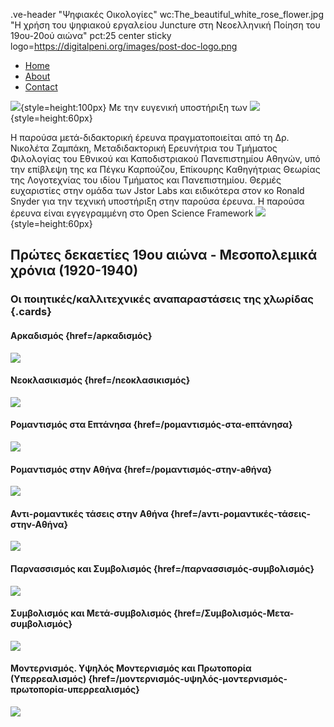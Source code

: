 .ve-header "Ψηφιακές Οικολογίες" wc:The_beautiful_white_rose_flower.jpg "Η χρήση του ψηφιακού εργαλείου Juncture στη Νεοελληνική Ποίηση του 19ου-20ού αιώνα" pct:25 center sticky logo=https://digitalpeni.org/images/post-doc-logo.png 
- [Home](/) 
- [About](/about) 
- [Contact](/contact)

![](https://digitalpeni.org/images/NKUA_logo.png){style=height:100px} Με την ευγενική υποστήριξη των ![](https://digitalpeni.org/images/jstor-labs-logo.png){style=height:60px}
    
Η παρούσα μετά-διδακτορική έρευνα πραγματοποιείται από τη Δρ. Νικολέτα Ζαμπάκη, Μεταδιδακτορική Ερευνήτρια του Τμήματος Φιλολογίας του Εθνικού και Καποδιστριακού Πανεπιστημίου Αθηνών, υπό την επίβλεψη της κα Πέγκυ Καρπούζου, Επίκουρης Καθηγήτριας Θεωρίας της Λογοτεχνίας του ιδίου Τμήματος και Πανεπιστημίου. Θερμές ευχαριστίες στην ομάδα των Jstor Labs και ειδικότερα στον κο Ronald Snyder για την τεχνική υποστήριξη στην παρούσα έρευνα. Η παρούσα έρευνα είναι εγγεγραμμένη στο Open Science Framework ![](https://digitalpeni.org/images/osf_logo.png){style=height:60px}

## Πρώτες δεκαετίες 19ου αιώνα - Μεσοπολεμικά χρόνια (1920-1940)

### Οι ποιητικές/καλλιτεχνικές αναπαραστάσεις της χλωρίδας {.cards}


#### Αρκαδισμός {href=/aρκαδισμός}

![](https://upload.wikimedia.org/wikipedia/commons/0/09/Nature_View_3.jpg)


#### Νεοκλασικισμός {href=/nεοκλασικισμός}

![](https://upload.wikimedia.org/wikipedia/commons/4/41/Classical_landscape_with_small_waterfall_and_village.jpg)

 
#### Ρομαντισμός στα Επτάνησα {href=/pομαντισμός-στα-eπτάνησα}

![](https://upload.wikimedia.org/wikipedia/commons/8/89/Simonis_%26_Buunk_%E2%80%93_Pieter_Hendrik_Koekkoek_%E2%80%93_A_view_of_a_park.jpg)

 
#### Ρομαντισμός στην Αθήνα {href=/pομαντισμός-στην-aθήνα}

![](https://upload.wikimedia.org/wikipedia/commons/3/38/H.P._Koekkoek_-_A_peasant_leading_a_donkey_cart_in_an_extensive_wooded_landscape.jpg)


#### Αντι-ρομαντικές τάσεις στην Αθήνα {href=/aντι-ρομαντικές-τάσεις-στην-Αθήνα}

![](https://upload.wikimedia.org/wikipedia/commons/b/b9/Caspar_David_Friedrich_-_Wanderer_above_the_sea_of_fog.jpg)


#### Παρνασσισμός και Συμβολισμός {href=/παρνασσισμός-συμβολισμός}

![](https://upload.wikimedia.org/wikipedia/commons/6/63/Spadino_-_Dead_Nature_-_Google_Art_Project.jpg)


#### Συμβολισμός και Μετά-συμβολισμός {href=/Συμβολισμός-Μετα-συμβολισμός}

![](https://upload.wikimedia.org/wikipedia/commons/e/e1/Shadow_Of_Dream._Oil_On_Canvas._2018._by_Ala_Bashir.jpg)


#### Μοντερνισμός. Υψηλός Μοντερνισμός και Πρωτοπορία (Υπερρεαλισμός) {href=/μοντερνισμός-υψηλός-μοντερνισμός-πρωτοπορία-υπερρεαλισμός}

![](https://upload.wikimedia.org/wikipedia/commons/d/db/Paul_C%C3%A9zanne_-_Nature_morte_-_Google_Art_Project.jpg)

